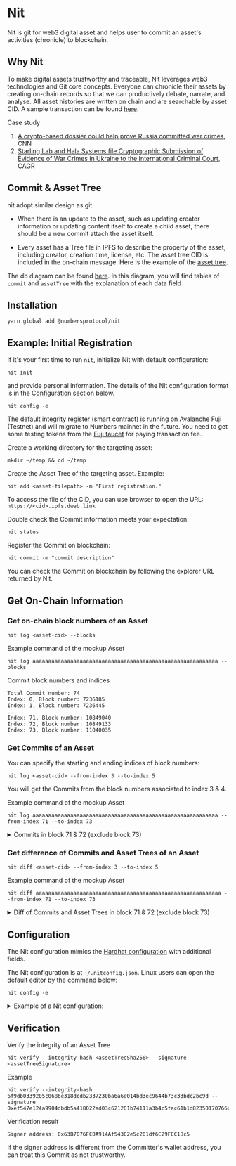 # Nit

Nit is git for web3 digital asset and helps user to commit an asset's activities (chronicle) to blockchain.

## Why Nit

To make digital assets trustworthy and traceable, Nit leverages web3 technologies and Git core concepts. Everyone can chronicle their assets by creating on-chain records so that we can productively debate, narrate, and analyse. All asset histories are written on chain and are searchable by asset CID. A sample transaction can be found [here](https://snowtrace.io/tx/0x3ba2c36f7b0aeefc954041899a099c228e052a791a59f9922ab53ef9630f4a87).

Case study

1. [A crypto-based dossier could help prove Russia committed war crimes](https://edition.cnn.com/2022/06/10/tech/ukraine-war-crimes-blockchain/index.html), CNN
2. [Starling Lab and Hala Systems file Cryptographic Submission of Evidence of War Crimes in Ukraine to the International Criminal Court](https://dornsife.usc.edu/cagr-news/news/2022/06/33571-starling-lab-and-hala-systems-file-cryptographic-submission-evidence-war-crimes), CAGR

## Commit & Asset Tree

nit adopt similar design as git. 

* When there is an update to the asset, such as updating creator information or updating content itself to create a child asset, there should be a new commit attach the asset itself.

* Every asset has a Tree file in IPFS to describe the property of the asset, including creator, creation time, license, etc. The asset tree CID is included in the on-chain message. Here is the example of the [asset tree](https://bafkreigbl7262jgwykk6ce47gbzvh4udr3rtzkpgd3b465664gzxma6zfi.ipfs.dweb.link/). 

The  db diagram can be found [here](https://dbdiagram.io/d/6220e69c54f9ad109a54c3a5). In this diagram, you will find tables of `commit` and `assetTree` with the explanation of each data field

## Installation

```shell
yarn global add @numbersprotocol/nit
```

## Example: Initial Registration

If it's your first time to run `nit`, initialize Nit with default configuration:

```
nit init
```

and provide personal information. The details of the Nit configuration format is in the [Configuration](#configuration) section below.

```
nit config -e
```

The default integrity register (smart contract) is running on Avalanche Fuji (Testnet) and will migrate to Numbers mainnet in the future. You need to get some testing tokens from the [Fuji faucet](https://faucet.avax-test.network) for paying transaction fee.

Create a working directory for the targeting asset:

```
mkdir ~/temp && cd ~/temp
```

Create the Asset Tree of the targeting asset. Example:

```
nit add <asset-filepath> -m "First registration."
```

To access the file of the CID, you can use browser to open the URL: `https://<cid>.ipfs.dweb.link`

Double check the Commit information meets your expectation:

```
nit status
```

Register the Commit on blockchain:

```
nit commit -m "commit description"
```

You can check the Commit on blockchain by following the explorer URL returned by Nit.

## Get On-Chain Information

### Get on-chain block numbers of an Asset

```shell
nit log <asset-cid> --blocks
```

Example command of the mockup Asset

```shell
nit log aaaaaaaaaaaaaaaaaaaaaaaaaaaaaaaaaaaaaaaaaaaaaaaaaaaaaaaaaaa --blocks
```

Commit block numbers and indices

```
Total Commit number: 74
Index: 0, Block number: 7236185
Index: 1, Block number: 7236445
...
Index: 71, Block number: 10849040
Index: 72, Block number: 10849133
Index: 73, Block number: 11040035
```

### Get Commits of an Asset

You can specify the starting and ending indices of block numbers:

```shell
nit log <asset-cid> --from-index 3 --to-index 5
```

You will get the Commits from the block numbers associated to index 3 & 4.

Example command of the mockup Asset

```shell
nit log aaaaaaaaaaaaaaaaaaaaaaaaaaaaaaaaaaaaaaaaaaaaaaaaaaaaaaaaaaa --from-index 71 --to-index 73
```

<details>
<summary>Commits in block 71 & 72 (exclude block 73)</summary>

```shell
Total Commit number: 74

block number: 10849040
tx: 0x6d5902173255afe379cc4ae934a6c684ecfd865679286665622de3cf10eddcbe
{
  "assetTreeCid": "bafkreifnpykuw5g2m4k5k5wf55zxtzjmcftstzhtsarlkqytimajj3ntlq",
  "assetTreeSha256": "ad7e154b74da6715d576c5ef7379e52c116729e4f39022b54313430094edb35c",
  "assetTreeSignature": "0x9faf5c9d13b8d90a7a8e88aa6daf089ca89593c28dc241347c4756e83c2f1ea53ed1cb9e189f7ab81c81327527c97595f44ed71dda8e5d78ebe0dccfe9dd27081c",
  "author": "bafkreigzixvzu2tbxbvmvwcvlz2zwoagmb6c2q5egaq4lmd5sesyopmmx4",
  "committer": "bafkreigzixvzu2tbxbvmvwcvlz2zwoagmb6c2q5egaq4lmd5sesyopmmx4",
  "provider": "bafkreigtmno2wacf4ldb6ewbkboe7oojedsp3dky35djytor6guwzhbdpa",
  "timestampCreated": 1655720482,
  "action": "bafkreiavifzn7ntlb6p2lr55k3oezo6pofwvknecukc5auhng4miowcte4",
  "actionResult": "https://bafkreifnpykuw5g2m4k5k5wf55zxtzjmcftstzhtsarlkqytimajj3ntlq.ipfs.dweb.link",
  "abstract": "Action action-initial-registration."
}

block number: 10849133
tx: 0xe383fdc0f4eaf44e8bde4737f33bcd45742dcb846f3beb890976793d7cc9358e
{
  "assetTreeCid": "bafkreidptwydheqfybug4mmnzwzdg4rqxjvg4akl2pwjmrfxhqz33qv4tu",
  "assetTreeSha256": "6f9db0339205c0686e318dcdb2337230ba6a6e014bd3ec9644b73c33bdc2bc9d",
  "assetTreeSignature": "0xef547e124a9904dbdb5a418022ad03c621201b74111a3b4c5fac61b1d82350170766cef8a27737d21ca9b1bd4e04f7cdea460706b68b14e0ed17f2a3de83f9131b",
  "author": "bafkreigzixvzu2tbxbvmvwcvlz2zwoagmb6c2q5egaq4lmd5sesyopmmx4",
  "committer": "bafkreigzixvzu2tbxbvmvwcvlz2zwoagmb6c2q5egaq4lmd5sesyopmmx4",
  "provider": "bafkreigtmno2wacf4ldb6ewbkboe7oojedsp3dky35djytor6guwzhbdpa",
  "timestampCreated": 1655720763,
  "action": "bafkreiavifzn7ntlb6p2lr55k3oezo6pofwvknecukc5auhng4miowcte4",
  "actionResult": "https://bafkreidptwydheqfybug4mmnzwzdg4rqxjvg4akl2pwjmrfxhqz33qv4tu.ipfs.dweb.link",
  "abstract": "Action action-initial-registration."
}
```

</details>

### Get difference of Commits and Asset Trees of an Asset

```shell
nit diff <asset-cid> --from-index 3 --to-index 5
```

Example command of the mockup Asset

```shell
nit diff aaaaaaaaaaaaaaaaaaaaaaaaaaaaaaaaaaaaaaaaaaaaaaaaaaaaaaaaaaa --from-index 71 --to-index 73
```

<details>
<summary>Diff of Commits and Asset Trees in block 71 & 72 (exclude block 73)</summary>

```shell
from: block 10849040, tx 0x6d5902173255afe379cc4ae934a6c684ecfd865679286665622de3cf10eddcbe
  to: block 10849133, tx 0xe383fdc0f4eaf44e8bde4737f33bcd45742dcb846f3beb890976793d7cc9358e

Commit difference
{
  "abstract": "Action action-initial-registration.",
  "action": "bafkreiavifzn7ntlb6p2lr55k3oezo6pofwvknecukc5auhng4miowcte4",
 -"actionResult": "https://bafkreifnpykuw5g2m4k5k5wf55zxtzjmcftstzhtsarlkqytimajj3ntlq.ipfs.dweb.link",
 -"assetTreeCid": "bafkreifnpykuw5g2m4k5k5wf55zxtzjmcftstzhtsarlkqytimajj3ntlq",
 -"assetTreeSha256": "ad7e154b74da6715d576c5ef7379e52c116729e4f39022b54313430094edb35c",
 -"assetTreeSignature": "0x9faf5c9d13b8d90a7a8e88aa6daf089ca89593c28dc241347c4756e83c2f1ea53ed1cb9e189f7ab81c81327527c97595f44ed71dda8e5d78ebe0dccfe9dd27081c",
 +"actionResult": "https://bafkreidptwydheqfybug4mmnzwzdg4rqxjvg4akl2pwjmrfxhqz33qv4tu.ipfs.dweb.link",
 +"assetTreeCid": "bafkreidptwydheqfybug4mmnzwzdg4rqxjvg4akl2pwjmrfxhqz33qv4tu",
 +"assetTreeSha256": "6f9db0339205c0686e318dcdb2337230ba6a6e014bd3ec9644b73c33bdc2bc9d",
 +"assetTreeSignature": "0xef547e124a9904dbdb5a418022ad03c621201b74111a3b4c5fac61b1d82350170766cef8a27737d21ca9b1bd4e04f7cdea460706b68b14e0ed17f2a3de83f9131b",
  "author": "bafkreigzixvzu2tbxbvmvwcvlz2zwoagmb6c2q5egaq4lmd5sesyopmmx4",
  "committer": "bafkreigzixvzu2tbxbvmvwcvlz2zwoagmb6c2q5egaq4lmd5sesyopmmx4",
  "provider": "bafkreigtmno2wacf4ldb6ewbkboe7oojedsp3dky35djytor6guwzhbdpa",
 -"timestampCreated": 1655720482
 +"timestampCreated": 1655720763
}

Asset Tree difference
{
  "abstract": "",
  "assetCid": "bafybeif3ctgbmiso4oykvwj6jebyrkjxqr26bfrkesla5yr2ypgx47wgle",
  "assetCreator": null,
  "assetSha256": null,
  "assetTimestampCreated": null,
  "assetTreeCustomKey1": "foo",
  "assetTreeCustomKey2": "bar",
  "encodingFormat": "application/zip",
  "license": {
    "document": "https://starlinglab.org",
    "name": "Starling License"
  },
 +"nftRecord": "bafkreielfjf7sfxigb4r7tejt7jhl6kthxoujwziywixlwxjjho32may7y"
}
```
</details>

## Configuration

The Nit configuration mimics the [Hardhat configuration](https://hardhat.org/config) with additional fields.

The Nit configuration is at `~/.nitconfig.json`. Linux users can open the default editor by the command below:

```shell
nit config -e
```

<details>
<summary>Example of a Nit configuration:</summary>

```json
{
  // CID of the author's profile of original Assets
  "author": "bafkreihkrnjvjeijjhalozcfpgrgb46673dlt4e3qm5bmvzzb4if423wse",
  // CID of the committer's profile who creates Asset Trees and Commits
  "committer": "bafkreihkrnjvjeijjhalozcfpgrgb46673dlt4e3qm5bmvzzb4if423wse",
  // CID of the service provider who hosts the integrity registration service
  "provider": "bafkreido4zu743f6isb5wninfkedvbirj2ngb5fkivrpdijh2xtd3s6rnu",
  "defaultNetwork": "fuji",
  "network": {
    "rinkeby": {
      "url": "https://eth-rinkeby.alchemyapi.io/v2/UO5kfog_UDJgGCuqeaSJmnE95_gKOnFN",
      "gasLimit": 200000,
      "accounts": [
        "<private-key>",
      ],
      // integrity record contract address
      "contract": "0x2Aa4e29872DE77E1Bc6cF310d647F9cB0f9a073B",
      "explorerBaseUrl": "https://rinkeby.etherscan.io/tx"
    },
    "avalanche": {
      "chainId": 43114,
      "url": "https://api.avax.network/ext/bc/C/rpc",
      "accounts": [
        "<private-key>",
      ],
      "contract": "0x1970aFD0831E9233667fb9484910926c2b18BCb4",
      "explorerBaseUrl": "https://snowtrace.io/tx"
    },
    "fuji": {
      "url": "https://api.avax-test.network/ext/bc/C/rpc",
      "chainId": 43113,
      "gasLimit": 200000,
      "accounts": [
        "<private-key>",
      ],
      "contract": "0xA2De03bee39Fa637440909abC5621063bC5DA926",
      "explorerBaseUrl": "https://testnet.snowtrace.io/tx"
    },
    "polygon": {
      "url": "https://polygon-rpc.com/",
      "gasPrice": 60000000000,
      "accounts": [
        "<private-key>",
      ],
      "contract": "0x2094747c6c870f20E38f701116CBb46845b5E5c1",
      "explorerBaseUrl": "https://polygonscan.com/tx"
    },
    "moonbase": {
      "url": "https://rpc.api.moonbase.moonbeam.network",
      "accounts": [
        "<private-key>",
      ],
      "contract": "0xfbeA33fe2b266697404Dc5D1dC0A4ee9D0eDED23",
      "explorerBaseUrl": "https://moonbase.moonscan.io/tx"
    },
    "aurora_testnet": {
      "url": "https://testnet.aurora.dev/",
      "chainId": 1313161555,
      "accounts": [
        "<private-key>",
      ],
      "contract": "0x8e1bF90681C672e25aE880767d57f0552f6F5Cd1",
      "explorerBaseUrl": "https://testnet.aurorascan.dev/tx"
    }
  },
  // For the ipfsadd command. We will support web3.storage soon
  "infura": {
    "projectId": "aaaaaaaaaaaaaaaaaaaaaaaaaaa",
    "projectSecret": "aaaaaaaaaaaaaaaaaaaaaaaaaaaaaaaa"
  }
}
```

</details>

## Verification

Verify the integrity of an Asset Tree

```shell
nit verify --integrity-hash <assetTreeSha256> --signature <assetTreeSignature>
```

Example

```shell
nit verify --integrity-hash 6f9db0339205c0686e318dcdb2337230ba6a6e014bd3ec9644b73c33bdc2bc9d --signature 0xef547e124a9904dbdb5a418022ad03c621201b74111a3b4c5fac61b1d82350170766cef8a27737d21ca9b1bd4e04f7cdea460706b68b14e0ed17f2a3de83f9131b
```

Verification result

```shell
Signer address: 0x63B7076FC0A914Af543C2e5c201df6C29FCC18c5
```

If the signer address is different from the Committer's wallet address, you can treat this Commit as not trustworthy.
